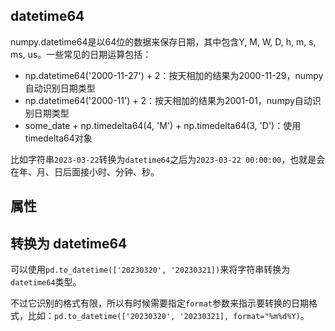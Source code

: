 ## datetime64

numpy.datetime64是以64位的数据来保存日期，其中包含Y, M, W, D, h, m, s, ms, us。一些常见的日期运算包括：

- np.datetime64('2000-11-27') + 2：按天相加的结果为2000-11-29，numpy自动识别日期类型
- np.datetime64('2000-11') + 2：按天相加的结果为2001-01，numpy自动识别日期类型
- some_date + np.timedelta64(4, 'M') + np.timedelta64(3, 'D')：使用timedelta64对象

比如字符串`2023-03-22`转换为`datetime64`之后为`2023-03-22 00:00:00`，也就是会在年、月、日后面接小时、分钟、秒。

## 属性


## 转换为 datetime64

可以使用`pd.to_datetime(['20230320', '20230321])`来将字符串转换为`datetime64`类型。

不过它识别的格式有限，所以有时候需要指定`format`参数来指示要转换的日期格式，比如：`pd.to_datetime(['20230320', '20230321], format="%m%d%Y)`。
